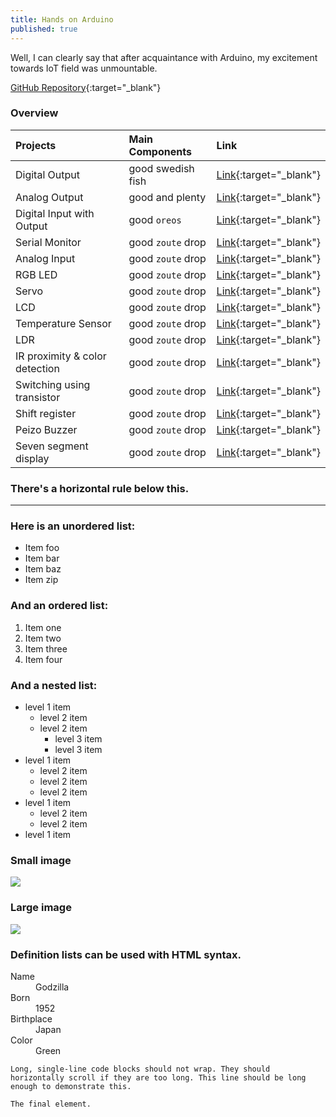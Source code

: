 ```yaml
---
title: Hands on Arduino
published: true
---
```


Well, I can clearly say that after acquaintance with Arduino, my excitement towards IoT field was unmountable.

[GitHub Repository](https://github.com/RanitPradhan/bi0s/tree/master/Arduino){:target="_blank"}


### Overview

| Projects                       | Main Components   | Link     |
|:-------------------------------|:------------------|:---------|
| Digital Output                 | good swedish fish | [Link](https://github.com/RanitPradhan/bi0s/tree/master/Arduino/Documents/Digital_Output){:target="_blank"} |
| Analog Output                  | good and plenty   | [Link](https://github.com/RanitPradhan/bi0s/tree/master/Arduino/Documents/Analog_Output){:target="_blank"} |
| Digital Input with Output      | good `oreos`      | [Link](https://github.com/RanitPradhan/bi0s/tree/master/Arduino/Documents/Digital_Input_with_Output){:target="_blank"} |
| Serial Monitor                 | good `zoute` drop | [Link](https://github.com/RanitPradhan/bi0s/tree/master/Arduino/Documents/Serial_Monitor){:target="_blank"} |
| Analog Input                   | good `zoute` drop | [Link](https://github.com/RanitPradhan/bi0s/tree/master/Arduino/Documents/Analog_Input){:target="_blank"} |
| RGB LED                        | good `zoute` drop | [Link](https://github.com/RanitPradhan/bi0s/tree/master/Arduino/Documents/RGB_LED){:target="_blank"} |
| Servo                          | good `zoute` drop | [Link](https://github.com/RanitPradhan/bi0s/tree/master/Arduino/Documents/Servo){:target="_blank"} |
| LCD                            | good `zoute` drop | [Link](https://github.com/RanitPradhan/bi0s/tree/master/Arduino/Documents/Analog_Output){:target="_blank"} |
| Temperature Sensor             | good `zoute` drop | [Link](https://github.com/RanitPradhan/bi0s/tree/master/Arduino/Documents/Temperature_Sensor){:target="_blank"} |
| LDR                            | good `zoute` drop | [Link](https://github.com/RanitPradhan/bi0s/tree/master/Arduino/Documents/LDR){:target="_blank"} |
| IR proximity & color detection | good `zoute` drop | [Link](https://github.com/RanitPradhan/bi0s/tree/master/Arduino/Documents/IR_proximity_&_color_detection){:target="_blank"} |
| Switching using transistor     | good `zoute` drop | [Link](https://github.com/RanitPradhan/bi0s/tree/master/Arduino/Documents/Switching_using_transistor){:target="_blank"} |
| Shift register                 | good `zoute` drop | [Link](https://github.com/RanitPradhan/bi0s/tree/master/Arduino/Documents/Shift_register){:target="_blank"} |
| Peizo Buzzer                   | good `zoute` drop | [Link](https://github.com/RanitPradhan/bi0s/tree/master/Arduino/Documents/Peizo_Buzzer){:target="_blank"} |
| Seven segment display          | good `zoute` drop | [Link](https://github.com/RanitPradhan/bi0s/tree/master/Arduino/Documents/Seven_segment_display){:target="_blank"} |

### There's a horizontal rule below this.

* * *

### Here is an unordered list:

*   Item foo
*   Item bar
*   Item baz
*   Item zip

### And an ordered list:

1.  Item one
1.  Item two
1.  Item three
1.  Item four

### And a nested list:

- level 1 item
  - level 2 item
  - level 2 item
    - level 3 item
    - level 3 item
- level 1 item
  - level 2 item
  - level 2 item
  - level 2 item
- level 1 item
  - level 2 item
  - level 2 item
- level 1 item

### Small image

![](https://assets-cdn.github.com/images/icons/emoji/octocat.png)

### Large image

![](https://guides.github.com/activities/hello-world/branching.png)


### Definition lists can be used with HTML syntax.

<dl>
<dt>Name</dt>
<dd>Godzilla</dd>
<dt>Born</dt>
<dd>1952</dd>
<dt>Birthplace</dt>
<dd>Japan</dd>
<dt>Color</dt>
<dd>Green</dd>
</dl>

```
Long, single-line code blocks should not wrap. They should horizontally scroll if they are too long. This line should be long enough to demonstrate this.
```

```
The final element.
```
